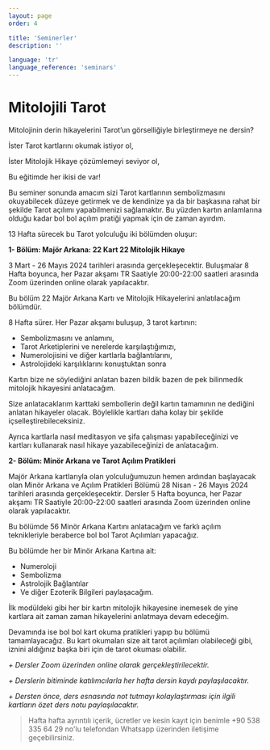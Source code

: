 ```yaml
---
layout: page
order: 4

title: 'Seminerler'
description: ''

language: 'tr'
language_reference: 'seminars'
---
```


# Mitolojili Tarot 

Mitolojinin derin hikayelerini Tarot’un görselliğiyle birleştirmeye ne dersin?

İster Tarot kartlarını okumak istiyor ol,

İster Mitolojik Hikaye çözümlemeyi seviyor ol,

Bu eğitimde her ikisi de var!

Bu seminer sonunda amacım sizi Tarot kartlarının sembolizmasını okuyabilecek düzeye getirmek ve de kendinize ya da bir başkasına rahat bir şekilde Tarot açılımı yapabilmenizi sağlamaktır. Bu yüzden kartın anlamlarına olduğu kadar bol bol açılım pratiği yapmak için de zaman ayırdım. 

13 Hafta sürecek bu Tarot yolculuğu iki bölümden oluşur:

**1- Bölüm: Majör Arkana: 22 Kart 22 Mitolojik Hikaye**

3 Mart - 26 Mayıs 2024 tarihleri arasında gerçekleşecektir. 
Buluşmalar 8 Hafta boyunca, her Pazar akşamı TR Saatiyle 20:00-22:00 saatleri arasında Zoom üzerinden online olarak yapılacaktır. 

Bu bölüm 22 Majör Arkana Kartı ve Mitolojik Hikayelerini anlatılacağım bölümdür. 

8 Hafta sürer. Her Pazar akşamı buluşup, 3 tarot kartının:

+ Sembolizmasını ve anlamını,
+ Tarot Arketiplerini ve nerelerde karşılaştığımızı,
+ Numerolojisini ve diğer kartlarla bağlantılarını,
+ Astrolojideki karşılıklarını konuştuktan sonra

Kartın bize ne söylediğini anlatan bazen bildik bazen de pek bilinmedik mitolojik hikayesini anlatacağım. 

Size anlatacaklarım karttaki sembollerin değil kartın tamamının ne dediğini anlatan hikayeler olacak. Böylelikle kartları daha kolay bir şekilde içselleştirebileceksiniz. 

Ayrıca kartlarla nasıl meditasyon ve şifa çalışması yapabileceğinizi ve kartları kullanarak nasıl hikaye yazabileceğinizi de anlatacağım. 


**2- Bölüm: Minör Arkana ve Tarot Açılım Pratikleri**

Majör Arkana kartlarıyla olan yolculuğumuzun hemen ardından başlayacak olan Minör Arkana ve Açılım Pratikleri Bölümü 28 Nisan - 26 Mayıs 2024 tarihleri arasında gerçekleşecektir. Dersler 5 Hafta boyunca, her Pazar akşamı TR Saatiyle 20:00-22:00 saatleri arasında Zoom üzerinden online olarak yapılacaktır. 

Bu bölümde 56 Minör Arkana Kartını anlatacağım ve farklı açılım teknikleriyle beraberce bol bol Tarot Açılımları yapacağız. 

Bu bölümde her bir Minör Arkana Kartına ait:
+ Numeroloji
+ Sembolizma 
+ Astrolojik Bağlantılar
+ Ve diğer Ezoterik Bilgileri paylaşacağım.

İlk modüldeki gibi her bir kartın mitolojik hikayesine inemesek de yine kartlara ait zaman zaman hikayelerini anlatmaya devam edeceğim.

Devamında ise bol bol kart okuma pratikleri yapıp bu bölümü tamamlayacağız. Bu kart okumaları size ait tarot açılımları olabileceği gibi, iznini aldığınız başka biri için de tarot okuması olabilir. 

*+ Dersler Zoom üzerinden online olarak gerçekleştirilecektir.*

*+ Derslerin bitiminde katılımcılarla her hafta dersin kaydı paylaşılacaktır.*

*+ Dersten önce, ders esnasında not tutmayı kolaylaştırması için ilgili kartların özet ders notu paylaşılacaktır.*

> Hafta hafta ayrıntılı içerik, ücretler ve kesin kayıt için benimle +90 538 335 64 29 no'lu telefondan Whatsapp üzerinden iletişime geçebilirsiniz. 
